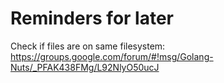 # Reminders for later

Check if files are on same filesystem:
https://groups.google.com/forum/#!msg/Golang-Nuts/_PFAK438FMg/L92NlyO50ucJ
